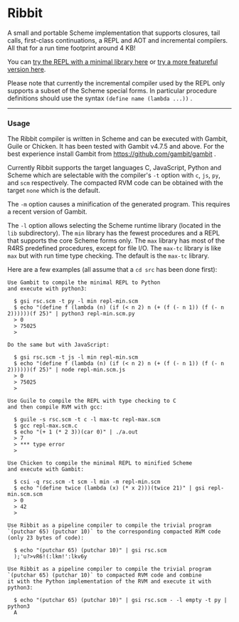 # Ribbit

A small and portable Scheme implementation that supports closures, tail calls, first-class continuations, a REPL and AOT and incremental compilers. All that for a run time footprint around 4 KB!

You can [try the REPL with a minimal library here](https://udem-dlteam.github.io/ribbit/repl-min.html) or [try a more featureful version here](https://udem-dlteam.github.io/ribbit/repl-max.html).

Please note that currently the incremental compiler used by the REPL only supports a subset of the Scheme special forms. In particular procedure definitions should use the syntax `(define name (lambda ...))` .

<hr>

### Usage

The Ribbit compiler is written in Scheme and can be executed with Gambit, Guile or Chicken. It has been tested with Gambit v4.7.5 and above. For the best experience install Gambit from https://github.com/gambit/gambit .

Currently Ribbit supports the target languages C, JavaScript, Python and Scheme which are selectable with the compiler's `-t` option with `c`, `js`, `py`, and `scm` respectively.  The compacted RVM code can be obtained with the target `none` which is the default.

The `-m` option causes a minification of the generated program. This requires a recent version of Gambit.

The `-l` option allows selecting the Scheme runtime library (located in the `lib` subdirectory). The `min` library has the fewest procedures and a REPL that supports the core Scheme forms only. The `max` library has most of the R4RS predefined procedures, except for file I/O. The `max-tc` library is like `max` but with run time type checking. The default is the `max-tc` library.

Here are a few examples (all assume that a `cd src` has been done first):

    Use Gambit to compile the minimal REPL to Python
    and execute with python3:

      $ gsi rsc.scm -t py -l min repl-min.scm
      $ echo "(define f (lambda (n) (if (< n 2) n (+ (f (- n 1)) (f (- n 2))))))(f 25)" | python3 repl-min.scm.py
      > 0
      > 75025
      > 

    Do the same but with JavaScript:

      $ gsi rsc.scm -t js -l min repl-min.scm
      $ echo "(define f (lambda (n) (if (< n 2) n (+ (f (- n 1)) (f (- n 2))))))(f 25)" | node repl-min.scm.js
      > 0
      > 75025
      > 

    Use Guile to compile the REPL with type checking to C
    and then compile RVM with gcc:

      $ guile -s rsc.scm -t c -l max-tc repl-max.scm
      $ gcc repl-max.scm.c
      $ echo "(+ 1 (* 2 3))(car 0)" | ./a.out
      > 7
      > *** type error
      > 

    Use Chicken to compile the minimal REPL to minified Scheme
    and execute with Gambit:

      $ csi -q rsc.scm -t scm -l min -m repl-min.scm
      $ echo "(define twice (lambda (x) (* x 2)))(twice 21)" | gsi repl-min.scm.scm
      > 0
      > 42
      > 

    Use Ribbit as a pipeline compiler to compile the trivial program
    `(putchar 65) (putchar 10)` to the corresponding compacted RVM code
    (only 23 bytes of code):

      $ echo "(putchar 65) (putchar 10)" | gsi rsc.scm
      );'u?>vR6!(:lkm!':lkv6y

    Use Ribbit as a pipeline compiler to compile the trivial program
    `(putchar 65) (putchar 10)` to compacted RVM code and combine
    it with the Python implementation of the RVM and execute it with python3:

      $ echo "(putchar 65) (putchar 10)" | gsi rsc.scm - -l empty -t py | python3
      A
